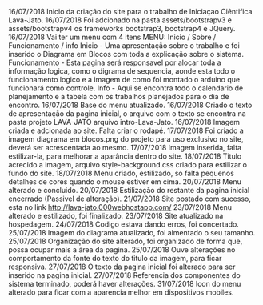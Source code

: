 16/07/2018 Inicio da criação do site para o trabalho de Iniciaçao Ciêntifica Lava-Jato.
16/07/2018 Foi adcionado na pasta assets/bootstrapv3 e assets/bootstrapv4 os frameworks bootstrap3, bootstrap4 e JQuery.
16/07/2018 Vai ter um menu com 4 itens MENU: Inicio / Sobre / Funcionamento / info
    Inicio - Uma apresentação sobre o trabalho e foi inserido o Diagrama em Blocos com toda a explicação sobre o sistema.
    Funcionamento - Esta pagina será responsavel por alocar toda a informação logica, como o digrama de sequencia, 
                    aonde esta todo o funcionamento logico e a imagem de como foi montado o arduino que funcionará como controle.
    Info - Aqui se encontra todo o calendario de planejamento e a tabela com os trabalhos planejados para o dia de encontro.
16/07/2018 Base do menu atualizado.
16/07/2018 Criado o texto de apresentação da pagina inicial, o arquivo com o texto se encontra na pasta projeto LAVA-JATO arquivo intro-Lava-Jato.
16/07/2018 Imagem criada e adcionada ao site. Falta criar o rodapé.
17/07/2018 Foi criado a imagem diagrama em blocos.png do projeto para uso exclusivo no site, deverá ser acrescentada ao mesmo.
17/07/2018 Imagem inserida, falta estilizar-la, para melhorar a aparância dentro do site.
18/07/2018 Titulo acrecido a imagem, arquivo style-background.css criado para estilizar o fundo do site.
18/07/2018 Menu criado, estilizado, so falta pequenos detalhes de cores quando o mouse estiver em cima.
20/07/2018 Menu alterado e concluido.
20/07/2018 Estilização do restante da pagina inicial encerrado (Passivel de alteração).
21/07/2018 Site postado com sucesso, esta no link http://lava-jato.000webhostapp.com/
23/07/2018 Menu alterado e estilizado, foi finalizado.
23/07/2018 Site atualizado na hospedagem.
24/07/2018 Codigo estava dando erros, foi concertado.
25/07/2018 Imagem do diagrama atualizado, foi almentado o seu tamanho.
25/07/2018 Organização do site alterado, foi organizado de forma que, possa ocupar mais a área da pagina.
25/07/2018 Ouve alterações no comportamento da fonte do texto do titulo da imagem, para ficar responsiva.
27/07/2018 O texto da pagina inicial foi alterado para ser inserido na pagina inicial.
27/07/2018 Referencia dos componentes do sistema terminado, poderá haver alterações.
31/07/2018 Icon do menu alterado para ficar com a aparencia melhor em dispositivos mobiles.